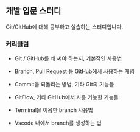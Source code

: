 ## 개발 입문 스터디


Git/GitHub에 대해 공부하고 실습하는 스터디입니다.


### 커리큘럼

- Git / GitHub를 왜 써야 하는지, 기본적인 사용법

- Branch, Pull Request 등 GitHub에서 사용하는 개념

- Commit을 되돌리는 방법, 기타 Git의 기능들

- GitFlow, 기타 GitHub에서 사용 가능한 기능들

- Terminal을 이용한 branch 사용법

- Vscode 내에서 branch를 생성하는 법
